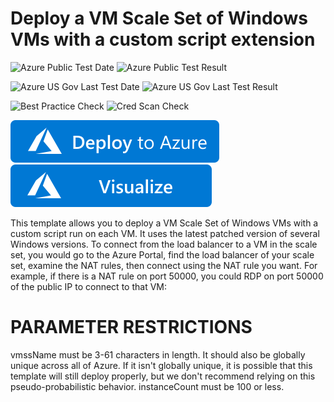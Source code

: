 # Deploy a VM Scale Set of Windows VMs with a custom script extension

![Azure Public Test Date](https://azurequickstartsservice.blob.core.windows.net/badges/201-vmss-custom-script-windows/PublicLastTestDate.svg)
![Azure Public Test Result](https://azurequickstartsservice.blob.core.windows.net/badges/201-vmss-custom-script-windows/PublicDeployment.svg)

![Azure US Gov Last Test Date](https://azurequickstartsservice.blob.core.windows.net/badges/201-vmss-custom-script-windows/FairfaxLastTestDate.svg)
![Azure US Gov Last Test Result](https://azurequickstartsservice.blob.core.windows.net/badges/201-vmss-custom-script-windows/FairfaxDeployment.svg)

![Best Practice Check](https://azurequickstartsservice.blob.core.windows.net/badges/201-vmss-custom-script-windows/BestPracticeResult.svg)
![Cred Scan Check](https://azurequickstartsservice.blob.core.windows.net/badges/201-vmss-custom-script-windows/CredScanResult.svg)

[![Deploy To Azure](https://raw.githubusercontent.com/Azure/azure-quickstart-templates/master/1-CONTRIBUTION-GUIDE/images/deploytoazure.svg?sanitize=true)]("https://portal.azure.com/#create/Microsoft.Template/uri/https%3A%2F%2Fraw.githubusercontent.com%2FAzure%2Fazure-quickstart-templates%2Fmaster%2F201-vmss-custom-script-windows%2Fazuredeploy.json")
[![Visualize](https://raw.githubusercontent.com/Azure/azure-quickstart-templates/master/1-CONTRIBUTION-GUIDE/images/visualizebutton.svg?sanitize=true)]("http://armviz.io/#/?load=https%3A%2F%2Fraw.githubusercontent.com%2FAzure%2Fazure-quickstart-templates%2Fmaster%2F201-vmss-custom-script-windows%2Fazuredeploy.json")

This template allows you to deploy a VM Scale Set of Windows VMs with a custom
script run on each VM. It uses the latest patched version of several Windows
versions. To connect from the load balancer to a VM in the scale set, you would
go to the Azure Portal, find the load balancer of your scale set, examine the
NAT rules, then connect using the NAT rule you want. For example, if there is a
NAT rule on port 50000, you could RDP on port 50000 of the public IP to connect
to that VM:

# PARAMETER RESTRICTIONS

vmssName must be 3-61 characters in length. It should also be globally unique
across all of Azure. If it isn't globally unique, it is possible that this
template will still deploy properly, but we don't recommend relying on this
pseudo-probabilistic behavior. instanceCount must be 100 or less.
